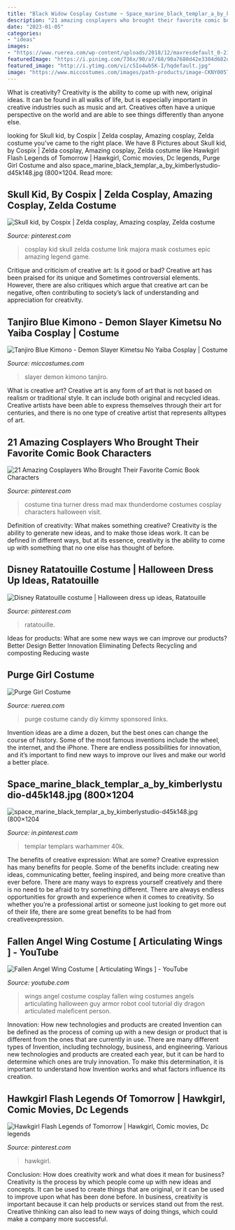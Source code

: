 ```yaml
---
title: "Black Widow Cosplay Costume ~ Space_marine_black_templar_a_by_kimberlystudio-d45k148.jpg (800×1204"
description: "21 amazing cosplayers who brought their favorite comic book characters"
date: "2023-01-05"
categories:
- "ideas"
images:
- "https://www.ruerea.com/wp-content/uploads/2018/12/maxresdefault_0-21.jpg"
featuredImage: "https://i.pinimg.com/736x/90/a7/68/90a7680d42e3304d682dccd89154b64b.jpg"
featured_image: "http://i.ytimg.com/vi/c5Io4wb5K-I/hqdefault.jpg"
image: "https://www.miccostumes.com/images/path-products/image-CKNY005TB-2.jpg/&amp;width=1200&amp;height=1200&amp;a.jpg"
---
```



What is creativity?
Creativity is the ability to come up with new, original ideas. It can be found in all walks of life, but is especially important in creative industries such as music and art. Creatives often have a unique perspective on the world and are able to see things differently than anyone else.

	

		
looking for Skull kid, by Cospix | Zelda cosplay, Amazing cosplay, Zelda costume you've came to the right place. We have 8 Pictures about Skull kid, by Cospix | Zelda cosplay, Amazing cosplay, Zelda costume like Hawkgirl Flash Legends of Tomorrow | Hawkgirl, Comic movies, Dc legends, Purge Girl Costume and also space_marine_black_templar_a_by_kimberlystudio-d45k148.jpg (800×1204. Read more:
		
    
## Skull Kid, By Cospix | Zelda Cosplay, Amazing Cosplay, Zelda Costume

<img loading=lazy src="https://i.pinimg.com/736x/d7/4c/6d/d74c6dc26235673a5a9835200f74b538--amazing-cosplay-epic-cosplay.jpg" onerror="this.onerror=null;this.src='https://tse3.mm.bing.net/th?id=OIP.mx0bLkfDaUwecphvUXRZ_gHaLH&amp;pid=15.1';" alt="Skull kid, by Cospix | Zelda cosplay, Amazing cosplay, Zelda costume">

_Source: pinterest.com_

>cosplay kid skull zelda costume link majora mask costumes epic amazing legend game. 

	

Critique and criticism of creative art: Is it good or bad?
Creative art has been praised for its unique and Sometimes controversial elements. However, there are also critiques which argue that creative art can be negative, often contributing to society’s lack of understanding and appreciation for creativity.

    
## Tanjiro Blue Kimono - Demon Slayer Kimetsu No Yaiba Cosplay | Costume

<img loading=lazy src="https://www.miccostumes.com/images/path-products/image-CKNY005TB-2.jpg/&amp;width=1200&amp;height=1200&amp;a.jpg" onerror="this.onerror=null;this.src='https://tse2.mm.bing.net/th?id=OIP.BnVpgqkCD91iP1DwEAJmKwHaK3&amp;pid=15.1';" alt="Tanjiro Blue Kimono - Demon Slayer Kimetsu No Yaiba Cosplay | Costume">

_Source: miccostumes.com_

>slayer demon kimono tanjiro. 

	

What is creative art?
Creative art is any form of art that is not based on realism or traditional style. It can include both original and recycled ideas. Creative artists have been able to express themselves through their art for centuries, and there is no one type of creative artist that represents alltypes of art.

    
## 21 Amazing Cosplayers Who Brought Their Favorite Comic Book Characters

<img loading=lazy src="https://i.pinimg.com/736x/d6/0a/7f/d60a7fbf64c8c477dc387d84c85df33d.jpg" onerror="this.onerror=null;this.src='https://tse2.mm.bing.net/th?id=OIP.tqVwuOf0Pdz7L9DonJo7oAHaLG&amp;pid=15.1';" alt="21 Amazing Cosplayers Who Brought Their Favorite Comic Book Characters">

_Source: pinterest.com_

>costume tina turner dress mad max thunderdome costumes cosplay characters halloween visit. 

	

Definition of creativity: What makes something creative?
Creativity is the ability to generate new ideas, and to make those ideas work. It can be defined in different ways, but at its essence, creativity is the ability to come up with something that no one else has thought of before.

    
## Disney Ratatouille Costume | Halloween Dress Up Ideas, Ratatouille

<img loading=lazy src="https://i.pinimg.com/736x/90/a7/68/90a7680d42e3304d682dccd89154b64b.jpg" onerror="this.onerror=null;this.src='https://tse1.mm.bing.net/th?id=OIP.LW4JIvYTKiTSg901sFwAEwHaJ3&amp;pid=15.1';" alt="Disney Ratatouille costume | Halloween dress up ideas, Ratatouille">

_Source: pinterest.com_

>ratatouille. 

	

Ideas for products: What are some new ways we can improve our products?
Better Design
Better Innovation
Eliminating Defects
Recycling and composting
Reducing waste

    
## Purge Girl Costume

<img loading=lazy src="https://www.ruerea.com/wp-content/uploads/2018/12/maxresdefault_0-21.jpg" onerror="this.onerror=null;this.src='https://tse1.mm.bing.net/th?id=OIP.aBmd8jbXjobvUnjl3rsAFQHaEL&amp;pid=15.1';" alt="Purge Girl Costume">

_Source: ruerea.com_

>purge costume candy diy kimmy sponsored links. 

	

Invention ideas are a dime a dozen, but the best ones can change the course of history. Some of the most famous inventions include the wheel, the internet, and the iPhone. There are endless possibilities for innovation, and it’s important to find new ways to improve our lives and make our world a better place.

    
## Space_marine_black_templar_a_by_kimberlystudio-d45k148.jpg (800×1204

<img loading=lazy src="https://i.pinimg.com/736x/69/06/48/690648c0a6946a205060cbdc476e51cb--black-templars-space-marine.jpg" onerror="this.onerror=null;this.src='https://tse4.mm.bing.net/th?id=OIP.rImlF9cZAfjXwI--PQU4owHaLI&amp;pid=15.1';" alt="space_marine_black_templar_a_by_kimberlystudio-d45k148.jpg (800×1204">

_Source: in.pinterest.com_

>templar templars warhammer 40k. 

	

The benefits of creative expression: What are some?
Creative expression has many benefits for people. Some of the benefits include: creating new ideas, communicating better, feeling inspired, and being more creative than ever before. There are many ways to express yourself creatively and there is no need to be afraid to try something different. There are always endless opportunities for growth and experience when it comes to creativity. So whether you’re a professional artist or someone just looking to get more out of their life, there are some great benefits to be had from creativeexpression.

    
## Fallen Angel Wing Costume [ Articulating Wings ] - YouTube

<img loading=lazy src="http://i.ytimg.com/vi/c5Io4wb5K-I/hqdefault.jpg" onerror="this.onerror=null;this.src='https://tse3.mm.bing.net/th?id=OIP.-1uXurIprD1EKbfMaXgTNgHaFj&amp;pid=15.1';" alt="Fallen Angel Wing Costume [ Articulating Wings ] - YouTube">

_Source: youtube.com_

>wings angel costume cosplay fallen wing costumes angels articulating halloween guy armor robot cool tutorial diy dragon articulated maleficent person. 

	

Innovation: How new technologies and products are created
Invention can be defined as the process of coming up with a new design or product that is different from the ones that are currently in use. There are many different types of Invention, including technology, business, and engineering. 
 Various new technologies and products are created each year, but it can be hard to determine which ones are truly innovation. To make this determination, it is important to understand how Invention works and what factors influence its creation.

    
## Hawkgirl Flash Legends Of Tomorrow | Hawkgirl, Comic Movies, Dc Legends

<img loading=lazy src="https://i.pinimg.com/736x/a3/10/9e/a3109ec0cd3a1281c4dcccc7b2a92755.jpg" onerror="this.onerror=null;this.src='https://tse1.mm.bing.net/th?id=OIP.9P79oRby1bgMPKSfFla_BAHaKW&amp;pid=15.1';" alt="Hawkgirl Flash Legends of Tomorrow | Hawkgirl, Comic movies, Dc legends">

_Source: pinterest.com_

>hawkgirl. 

	

Conclusion: How does creativity work and what does it mean for business?
Creativity is the process by which people come up with new ideas and concepts. It can be used to create things that are original, or it can be used to improve upon what has been done before. In business, creativity is important because it can help products or services stand out from the rest. Creative thinking can also lead to new ways of doing things, which could make a company more successful.

